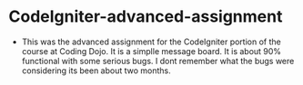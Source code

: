 CodeIgniter-advanced-assignment
===============================

- This was the advanced assignment for the CodeIgniter portion of the course at Coding Dojo. It is a simplle message board.
It is about 90% functional with some serious bugs. I dont remember what the bugs were considering its been about two months. 

